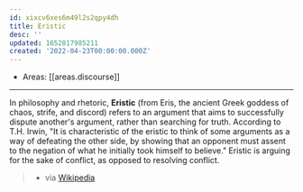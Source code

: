 ```yaml
---
id: xixcv6xes6m49l2s2qpy4dh
title: Eristic
desc: ''
updated: 1652817985211
created: '2022-04-23T00:00:00.000Z'
---
```


- Areas: [[areas.discourse]]

---

In philosophy and rhetoric, **Eristic** (from Eris, the ancient Greek goddess of chaos, strife, and discord) refers to an argument that aims to successfully dispute another's argument, rather than searching for truth. According to T.H. Irwin, "It is characteristic of the eristic to think of some arguments as a way of defeating the other side, by showing that an opponent must assent to the negation of what he initially took himself to believe." Eristic is arguing for the sake of conflict, as opposed to resolving conflict.

> - via [Wikipedia](https://en.wikipedia.org/wiki/Eristic)
